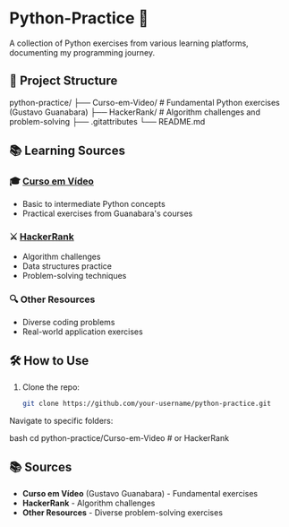 # Python-Practice 🐍

A collection of Python exercises from various learning platforms, documenting my programming journey.

## 📂 Project Structure
python-practice/
├── Curso-em-Video/ # Fundamental Python exercises (Gustavo Guanabara)
├── HackerRank/ # Algorithm challenges and problem-solving
├── .gitattributes
└── README.md

## 📚 Learning Sources
### 🎓 [Curso em Vídeo](https://www.cursoemvideo.com)
- Basic to intermediate Python concepts
- Practical exercises from Guanabara's courses

### ⚔️ [HackerRank](https://www.hackerrank.com)
- Algorithm challenges
- Data structures practice
- Problem-solving techniques

### 🔍 Other Resources
- Diverse coding problems
- Real-world application exercises

## 🛠️ How to Use
1. Clone the repo:
   ```bash
   git clone https://github.com/your-username/python-practice.git
Navigate to specific folders:

bash
cd python-practice/Curso-em-Video  # or HackerRank

## 📚 Sources
- **Curso em Vídeo** (Gustavo Guanabara) - Fundamental exercises
- **HackerRank** - Algorithm challenges
- **Other Resources** - Diverse problem-solving exercises


